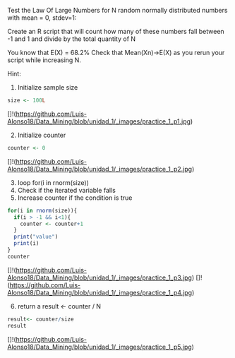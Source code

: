 Test the Law Of Large Numbers for N random normally distributed numbers with mean = 0, stdev=1:
  
Create an R script that will count how many of these numbers fall between -1 and 1 and divide by the total quantity of N

You know that E(X) = 68.2%
Check that Mean(Xn)->E(X) as you rerun your script while increasing N.

Hint:
1. Initialize sample size
```R
size <- 100L
```
[]!(https://github.com/Luis-Alonso18/Data_Mining/blob/unidad_1/_images/practice_1_p1.jpg)

2. Initialize counter
```R
counter <- 0
```
[]!(https://github.com/Luis-Alonso18/Data_Mining/blob/unidad_1/_images/practice_1_p2.jpg)

3. loop for(i in rnorm(size))
4. Check if the iterated variable falls
5. Increase counter if the condition is true
```R
for(i in rnorm(size)){
  if(i > -1 && i<1){
    counter <- counter+1
  }
  print("value")
  print(i)
}
counter
```
[]!(https://github.com/Luis-Alonso18/Data_Mining/blob/unidad_1/_images/practice_1_p3.jpg)
[]!(https://github.com/Luis-Alonso18/Data_Mining/blob/unidad_1/_images/practice_1_p4.jpg)

6. return a result <- counter / N
```R
result<- counter/size
result
```
[]!(https://github.com/Luis-Alonso18/Data_Mining/blob/unidad_1/_images/practice_1_p5.jpg)
